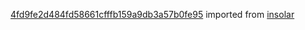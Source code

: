 [4fd9fe2d484fd58661cfffb159a9db3a57b0fe95](https://github.com/insolar/insolar/commit/4fd9fe2d484fd58661cfffb159a9db3a57b0fe95) imported from [insolar](https://github.com/insolar/insolar)
